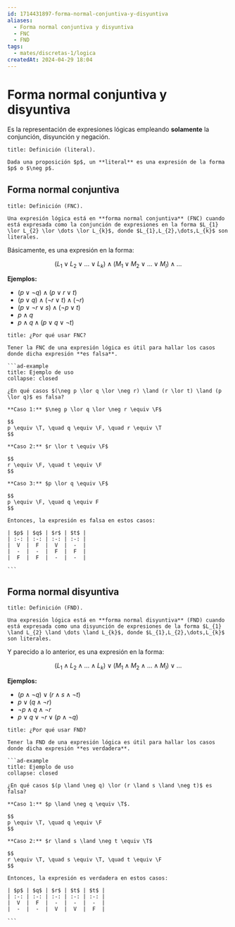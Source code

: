 ```yaml
---
id: 1714431897-forma-normal-conjuntiva-y-disyuntiva
aliases:
  - Forma normal conjuntiva y disyuntiva
  - FNC
  - FND
tags:
  - mates/discretas-1/logica
createdAt: 2024-04-29 18:04
---
```


# Forma normal conjuntiva y disyuntiva

Es la representación de expresiones lógicas empleando **solamente** la conjunción, disyunción y negación.

```ad-definition
title: Definición (literal).

Dada una proposición $p$, un **literal** es una expresión de la forma $p$ o $\neg p$.

```

## Forma normal conjuntiva

```ad-definition
title: Definición (FNC).

Una expresión lógica está en **forma normal conjuntiva** (FNC) cuando está expresada como la conjunción de expresiones en la forma $L_{1} \lor L_{2} \lor \dots \lor L_{k}$, donde $L_{1},L_{2},\dots,L_{k}$ son literales.

```

Básicamente, es una expresión en la forma:

$$
(L_{1} \lor L_{2} \lor \ldots \lor L_{k}) \land (M_{1} \lor M_{2} \lor \ldots \lor M_{l}) \land \dots
$$

**Ejemplos:**

- $(p \lor \neg q) \land (p \lor r \lor t)$
- $(p \lor q) \land (\neg r \lor t) \land (\neg r)$
- $(p \lor \neg r \lor s) \land (\neg p \lor t)$
- $p \land q$
- $p \land q \land (p \lor q \lor \neg t)$

````ad-info
title: ¿Por qué usar FNC?

Tener la FNC de una expresión lógica es útil para hallar los casos donde dicha expresión **es falsa**.

```ad-example
title: Ejemplo de uso
collapse: closed

¿En qué casos $(\neg p \lor q \lor \neg r) \land (r \lor t) \land (p \lor q)$ es falsa?

**Caso 1:** $\neg p \lor q \lor \neg r \equiv \F$

$$
p \equiv \T, \quad q \equiv \F, \quad r \equiv \T
$$

**Caso 2:** $r \lor t \equiv \F$

$$
r \equiv \F, \quad t \equiv \F
$$

**Caso 3:** $p \lor q \equiv \F$

$$
p \equiv \F, \quad q \equiv F
$$

Entonces, la expresión es falsa en estos casos:

| $p$ | $q$ | $r$ | $t$ |
| :-: | :-: | :-: | :-: |
|  V  |  F  |  V  |  -  |
|  -  |  -  |  F  |  F  |
|  F  |  F  |  -  |  -  |

```

````

## Forma normal disyuntiva

```ad-definition
title: Definición (FND).

Una expresión lógica está en **forma normal disyuntiva** (FND) cuando está expresada como una disyunción de expresiones de la forma $L_{1} \land L_{2} \land \dots \land L_{k}$, donde $L_{1},L_{2},\dots,L_{k}$ son literales.

```

Y parecido a lo anterior, es una expresión en la forma:

$$
(L_{1} \land L_{2} \land \dots \land L_{k}) \lor (M_{1} \land M_{2} \land \dots \land M_{l}) \lor \dots
$$

**Ejemplos:**

- $(p \land \neg q) \lor (r \land s \land \neg t)$
- $p \lor (q \land \neg r)$
- $\neg p \land q \land \neg r$
- $p \lor q \lor \neg r \lor (p \land \neg q)$

````ad-info
title: ¿Por qué usar FND?

Tener la FND de una expresión lógica es útil para hallar los casos donde dicha expresión **es verdadera**.

```ad-example
title: Ejemplo de uso
collapse: closed

¿En qué casos $(p \land \neg q) \lor (r \land s \land \neg t)$ es falsa?

**Caso 1:** $p \land \neg q \equiv \T$.

$$
p \equiv \T, \quad q \equiv \F
$$

**Caso 2:** $r \land s \land \neg t \equiv \T$

$$
r \equiv \T, \quad s \equiv \T, \quad t \equiv \F
$$

Entonces, la expresión es verdadera en estos casos:

| $p$ | $q$ | $r$ | $t$ | $t$ |
| :-: | :-: | :-: | :-: | :-: |
|  V  |  F  |  -  |  -  |  -  |
|  -  |  -  |  V  |  V  |  F  |

```


````

